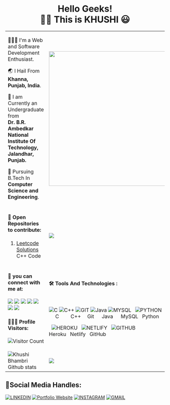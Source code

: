 <h1 align="center"> Hello Geeks!<br>   👧🏻 This is KHUSHI 😃 </h1>
<!--  #### 👧🏻 This is **KHUSHI** 😃. -->
<table>
<tr>
  <td><p>
👩🏻‍💻 I'm a Web and Software Development Enthusiast.

🌏 I Hail From **Khanna, Punjab, India**.

🏫 I am Currently an Undergraduate from <br/>**Dr. B.R. Ambedkar National Institute Of Technology,<br/> Jalandhar, Punjab.**

📄 Pursuing B.Tech In **Computer Science and Engineering**.

   </p></td>
 <td><img src = "https://i.postimg.cc/Fs75yYVT/giphy.gif" width="425"></td>
</tr>

<tr>
   
  <td><p><h4>📁 Open Repositories to contribute:</h4>
  
  1. [Leetcode Solutions](https://github.com/KhushiBhambri/Leetcode-Solutions) C++ Code
  </p>
  </td>
   <td>
        <img src="https://github-readme-stats.vercel.app/api/top-langs/?username=khushibhambri&langs_count=10&layout=compact&theme=algolia&card_width=445" aligh="center">
    </td>
    
</tr>

<tr>
  <td> <h4>🔗 you can connect with me at:</h4>

 <!-- [<img src="https://img.icons8.com/fluency/48/000000/discord-logo.png"/>](https://discord.com)
[<img src="https://img.icons8.com/fluency/48/000000/facebook-new.png"/>](https://facebook.com) -->
[<img src="https://img.icons8.com/color/48/000000/instagram-new--v2.png"/>](https://www.instagram.com/)
[<img src="https://img.icons8.com/color/48/000000/twitter--v2.png"/>](https://twitter.com/Khushi05680098)
[<img src="https://img.icons8.com/fluency/48/000000/github.png"/>](https://github.com/KhushiBhambri)
[<img src="https://img.icons8.com/fluency/48/000000/linkedin.png"/>](https://www.linkedin.com/in/khushibhambri/)
[<img src="https://img.icons8.com/fluency/50/000000/gmail-new.png"/>](mailto:khushibhambri44@gmail.com)
[<img src="https://img.icons8.com/fluency/48/000000/portfolio.png"/>](https://khushibhambri.netlify.app/)
[<img src="https://img.icons8.com/ios-filled/50/000000/medium-logo.png"/>](https://medium.com/@KhushiBhambri)

<!-- [<img src="https://img.icons8.com/color/48/000000/chrome--v1.png"/>](https://khushibhambri.netlify.app/) -->
<!-- [<img src="contact-Icons/instagram.png" height="50" width="50">](https://www.instagram.com/) -->
 <h4>👩🏻‍💻 Profile Visitors:</h4>
    
![Visitor Count](https://profile-counter.glitch.me/khushibhambri/count.svg)
</td>
<td>
<h4>🛠 Tools And Technologies :</h4><br>

![C](https://img.icons8.com/color/48/000000/c-programming.png 'C')
![C++](https://img.icons8.com/color/48/000000/c-plus-plus-logo.png 'C++')
![GIT](https://img.icons8.com/color/48/000000/git.png 'GIT')
![Java](https://img.icons8.com/color/48/000000/java-coffee-cup-logo--v1.png 'Java')
![MYSQL](https://img.icons8.com/color/48/000000/mysql-logo.png 'MYSQL')
&ensp;![PYTHON](https://img.icons8.com/color/48/000000/python.png 'PYTHON ')
<br>
&ensp; &ensp;C
&ensp; &ensp; &ensp;C++
&ensp;&ensp;Git
&ensp; &ensp;Java
&ensp; &ensp;MySQL
&ensp;Python
  
&ensp;![HEROKU](https://img.icons8.com/color/48/000000/heroku.png 'Heroku')
&ensp;![NETLIFY](https://img.icons8.com/external-tal-revivo-color-tal-revivo/24/000000/external-netlify-a-cloud-computing-company-that-offers-hosting-and-serverless-backend-services-for-static-websites-logo-color-tal-revivo.png 'Netlify')
&ensp;![GITHUB](<img src="https://img.icons8.com/color/48/000000/github--v1.png"/> 'Github')
<br>
Heroku
&ensp;Netlify
&ensp;GitHub
<br>

</td>
</tr>
  
<tr>
  <td><img src = "https://github-readme-stats.vercel.app/api?username=khushibhambri&count_private=true&show_icons=true&theme=algolia&line_height=25" alt="Khushi Bhambri Github stats">
  </td>
  <td><img src="https://github-readme-streak-stats.herokuapp.com/?user=khushibhambri&theme=algolia&card_height=30">  
  </td>
</tr>

 </table>

## 💼Social Media Handles:

[![LINKEDIN](https://img.shields.io/badge/LinkedIn-informational?style=for-the-badge&logo=linkedin&logoColor=white&color=0077b5)](https://www.linkedin.com/in/khushibhambri/)
[![Portfolio Website](https://img.shields.io/badge/Khushi-informational?style=for-the-badge&logo=google-chrome&logoColor=white&color=lightgrey)](https://github.com/KhushiBhambri)
[![INSTAGRAM](https://img.shields.io/badge/Instagram-informational?style=for-the-badge&logo=instagram&logoColor=white&color=9cf)](https://www.instagram.com/)
[![GMAIL](https://img.shields.io/badge/Gmail-informational?style=for-the-badge&logo=gmail&logoColor=white&color=D44638)](mailto:bhambrikhushi4@gmail.com)
